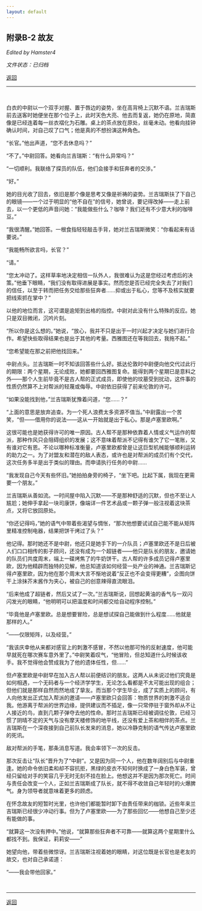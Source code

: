 ```yaml
---
layout: default
---
```


## 附录B-2 故友

_Edited by Hamster4_

_文件状态：已归档_

[返回](../)

* * *

<br />

白衣的中尉以一个双手对握、置于唇边的姿势，坐在高背椅上沉默不语。兰吉瑞斯前去送客时她便坐在那个位子上，此时天色大亮、他去而复返，她仍在原地，简直像是已经连着每一丝衣褶化为石雕。桌上的茶点放在原处，丝毫未动。他看向挂钟确认时间，对自己叹了口气；他是真的不想扮演这种角色。

“长官。”他出声道，“您不去休息吗？”

“不了。”中尉回答。她看向兰吉瑞斯：“有什么异常吗？”

“一切顺利。我联络了探员的队伍，他们会接手和狂奔者的交涉。”

“好。”

她的目光收了回去，依旧是那个像是思考又像是祈祷的姿势。兰吉瑞斯扶了下自己的眼镜——一个过于明显的“他不自在”的信号，她曾说，要记得改掉——走上前去，以一个更低的声音问她：“我能做些什么？咖啡？我们还有不少意大利的咖啡豆。”

“我很清醒。”她回答。一根食指轻轻敲击手背，她对兰吉瑞斯微笑：“你看起来有话要说。”

“我能畅所欲言吗，长官？”

“请。”

“您太冲动了。这样草率地决定相信一队外人，我很难认为这是您经过考虑后的决策。”他垂下眼睛，“我们没有取得进展是事实。然而您是否已经完全失去了对我们的信任，以至于转而把任务交给那些狂奔者……抑或出于私心，您等不及核实就要把线索抓在掌中？”

以他的地位而言，这可谓是逾矩到出格的指控。中尉对此没有什么特殊的反应。她只是双目微闭，沉吟片刻。

“所以你是这么想的。”她说，“放心，我并不只是出于一时兴起才决定与她们进行合作。希望快些取得结果也是出于其他的考量。西雅图还在等我回去，我拖不起。”

“您希望能在那之前把他找回来。”

中尉点头。兰吉瑞斯一时不知该回答些什么好。抵达伦敦时中尉便向他交代过此行的期限：两个星期，无论成败，她都要回西雅图复命。能得到两个星期已是意料之外——那个人生前毕竟不是古人帮的正式成员，即使他的坟墓受到扰动，这件事的性质仍然算不上对帮派的轻蔑或侮辱。中尉依旧获得了前来伦敦的许可。

“如果没能找到他，”兰吉瑞斯犹豫着问道，“您……？”

“上面的意思是放弃追查。为一个死人浪费太多资源不值当。”中尉露出一个苦笑，“但——借用你的说法——这从一开始就是出于私心。那是卢塞里欧啊。”

这很可能也是她获得许可的唯一原因。古人帮不是那种依靠着人情或义气运作的帮派，那种作风只会阻碍组织的发展；这不意味着帮派不记得有谁欠了它一笔账，又有谁对它有恩。不论以哪种标准衡量，卢塞里欧都曾是让这巨型机械能够顺利运转的助力之一。为了对盟友和潜在的敌人表态，或许也是对帮派的成员们有个交代，这次任务多半是出于类似的理由。而申请执行任务的中尉……

“我发现自己今天有些怀旧。”她拍拍身旁的椅子，“坐下吧。比起下属，我现在更需要一个朋友。”

兰吉瑞斯从善如流。一时间屋中陷入沉默——不是那种舒适的沉默，但也不至让人尴尬；她伸手拿起一块司康饼，像端详一件艺术品或一颗子弹一般注视着这块茶点，又将它放回原处。

“你还记得吗，”她的语气中带着些渴望与惆怅，“那次他想要试试自己能不能从矩阵里精准控制电器，结果把饼干烤过了头？”

他记得。那时她还不是中尉，他还只是她手下的一介队员；卢塞里欧还不是日后被人们口口相传的影子顾问，还没有成为一个超链者——他只是队长的朋友，邀请她的队员们共度周末，端上一碟烤焦了的牛奶饼干。古人帮的许多成员记得卢塞里欧，因为他精辟而独特的见解，他总知道该如何经营一处产业的神通。兰吉瑞斯记得卢塞里欧，因为他在那个周末大言不惭地说着“反正也不会变得更糟”，企图向饼干上涂抹芥末酱作为夹心，被自己的创意辣得直流眼泪。

“后来他成了超链者，然后又试了一次。”兰吉瑞斯说，回想起黄油的香气与一双闪闪发光的眼睛，“他明明可以把温度和时间都交给自动程序控制。”

“毕竟他是卢塞里欧。总是想要冒险，总是想试探自己能做到什么程度……他就是那样的人。”

“——仅限矩阵，以及经营。”

“我该庆幸他从来都对感官上的刺激不感冒，不然以他那可怜的反射速度，他可能早就死在哪次赛车意外里了。”中尉笑着叹气，“他冒险，但总知道什么时候该收手。我不觉得他会赞成我为了他的遗体任性，但……”

但卢塞里欧是中尉早在加入古人帮以前便结识的朋友。这两人从未说过他们究竟是如何相遇，一个无码者与一个经济学学生，无论怎么看都是不太可能出现的组合；但他们就是那样自然而然地成了挚友。而当那个学生毕业，成了实质上的顾问，有人向他发出正式加入帮派的邀请——卢塞里欧只会回答：物质世界的刺激不适合我。他游离于帮派的世界边缘，提供建议而不插足，像一只常停驻于窗外却从不让人接近的鸟，直到几颗子弹夺去他的性命。那时兰吉瑞斯已经被调往伦敦，已经习惯了阴晴不定的天气与没有摩天楼修饰的地平线，还没有爱上茶和相伴的茶点。兰吉瑞斯在一个深夜接到自己前队长发来的消息，她以冷静克制的语气传达卢塞里欧的死讯。

敌对帮派的手笔，那条消息写道。我会率领下一次的反击。

那次反击让“队长”晋升为了“中尉”。又是因为同一个人，他在数年阔别后与中尉重逢。她的命令依旧柔和却不容抗拒，黑绿的皮衣不知何时换成了一身白色军装，曾经只留给对手的笑容几乎无时无刻不挂在脸上。他想这并不是因为那次死亡。时间与责任会改变一个人，正如兰吉瑞斯成了队长，就不得不收敛自己年轻时的火爆脾气。身为领导者就意味着更多的顾虑。

在怀念故友的短暂时光里，也许他们都能暂时卸下由责任带来的枷锁。近些年来兰吉瑞斯已经很少冲动行事。但为了卢塞里欧——为了那些回忆——他想自己至少还有能做的事。

“就算这一次没有押中。”他说，“就算那些狂奔者不可靠——就算这两个星期里什么都找不到。我保证，莉莉安——”

她望向他，带着些微惊讶。兰吉瑞斯注视着她的眼睛，对这位既是长官也是老友的故交，也对自己承诺道：

“——我会带他回家。”

<br />

* * *

[返回](../)
